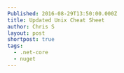 ```yaml
---
Published: 2016-08-29T13:50:00.000Z
title: Updated Unix Cheat Sheet
author: Chris S
layout: post
shortpost: true
tags:
  - .net-core
  - nuget
---
```

